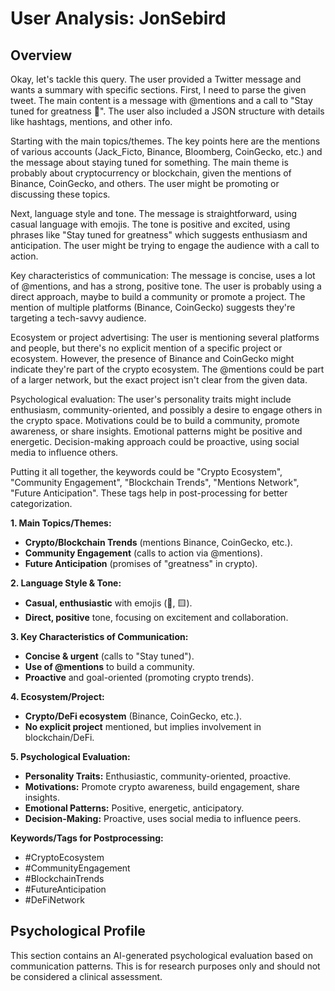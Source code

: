 # User Analysis: JonSebird

## Overview

<think>
Okay, let's tackle this query. The user provided a Twitter message and wants a summary with specific sections. First, I need to parse the given tweet. The main content is a message with @mentions and a call to "Stay tuned for greatness 🚀". The user also included a JSON structure with details like hashtags, mentions, and other info.

Starting with the main topics/themes. The key points here are the mentions of various accounts (Jack_Ficto, Binance, Bloomberg, CoinGecko, etc.) and the message about staying tuned for something. The main theme is probably about cryptocurrency or blockchain, given the mentions of Binance, CoinGecko, and others. The user might be promoting or discussing these topics.

Next, language style and tone. The message is straightforward, using casual language with emojis. The tone is positive and excited, using phrases like "Stay tuned for greatness" which suggests enthusiasm and anticipation. The user might be trying to engage the audience with a call to action.

Key characteristics of communication: The message is concise, uses a lot of @mentions, and has a strong, positive tone. The user is probably using a direct approach, maybe to build a community or promote a project. The mention of multiple platforms (Binance, CoinGecko) suggests they're targeting a tech-savvy audience.

Ecosystem or project advertising: The user is mentioning several platforms and people, but there's no explicit mention of a specific project or ecosystem. However, the presence of Binance and CoinGecko might indicate they're part of the crypto ecosystem. The @mentions could be part of a larger network, but the exact project isn't clear from the given data.

Psychological evaluation: The user's personality traits might include enthusiasm, community-oriented, and possibly a desire to engage others in the crypto space. Motivations could be to build a community, promote awareness, or share insights. Emotional patterns might be positive and energetic. Decision-making approach could be proactive, using social media to influence others.

Putting it all together, the keywords could be "Crypto Ecosystem", "Community Engagement", "Blockchain Trends", "Mentions Network", "Future Anticipation". These tags help in post-processing for better categorization.
</think>

**1. Main Topics/Themes:**  
- **Crypto/Blockchain Trends** (mentions Binance, CoinGecko, etc.).  
- **Community Engagement** (calls to action via @mentions).  
- **Future Anticipation** (promises of "greatness" in crypto).  

**2. Language Style & Tone:**  
- **Casual, enthusiastic** with emojis (🚀, 🟨).  
- **Direct, positive** tone, focusing on excitement and collaboration.  

**3. Key Characteristics of Communication:**  
- **Concise & urgent** (calls to "Stay tuned").  
- **Use of @mentions** to build a community.  
- **Proactive** and goal-oriented (promoting crypto trends).  

**4. Ecosystem/Project:**  
- **Crypto/DeFi ecosystem** (Binance, CoinGecko, etc.).  
- **No explicit project** mentioned, but implies involvement in blockchain/DeFi.  

**5. Psychological Evaluation:**  
- **Personality Traits:** Enthusiastic, community-oriented, proactive.  
- **Motivations:** Promote crypto awareness, build engagement, share insights.  
- **Emotional Patterns:** Positive, energetic, anticipatory.  
- **Decision-Making:** Proactive, uses social media to influence peers.  

**Keywords/Tags for Postprocessing:**  
- #CryptoEcosystem  
- #CommunityEngagement  
- #BlockchainTrends  
- #FutureAnticipation  
- #DeFiNetwork

## Psychological Profile

This section contains an AI-generated psychological evaluation based on communication patterns. This is for research purposes only and should not be considered a clinical assessment.